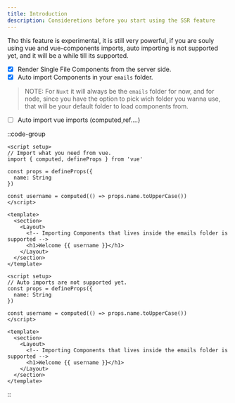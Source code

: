 ```yaml
---
title: Introduction
description: Consideretions before you start using the SSR feature
---
```


Tho this feature is experimental, it is still very powerful, if you are souly using vue and vue-components imports, auto importing is not supported yet, and it will be a while till its supported.

- [x] Render Single File Components from the server side.
- [x] Auto import Components in your `emails` folder.
> NOTE: For `Nuxt` it will always be the `emails` folder for now, and for node, since you have the option to pick wich folder you wanna use, that will be your default folder to load components from.
- [ ] Auto import vue imports (computed,ref....)

::code-group

```vue [✅ Correct Format]
<script setup>
// Import what you need from vue.
import { computed, defineProps } from 'vue'

const props = defineProps({
  name: String
})

const username = computed(() => props.name.toUpperCase())
</script>

<template>
  <section>
    <Layout>
      <!-- Importing Components that lives inside the emails folder is supported -->
      <h1>Welcome {{ username }}</h1>
    </Layout>
  </section>
</template>
```

```vue [❌ Incorrect Format]
<script setup>
// Auto imports are not supported yet.
const props = defineProps({
  name: String
})

const username = computed(() => props.name.toUpperCase())
</script>

<template>
  <section>
    <Layout>
      <!-- Importing Components that lives inside the emails folder is supported -->
      <h1>Welcome {{ username }}</h1>
    </Layout>
  </section>
</template>
```

::
